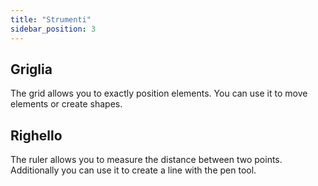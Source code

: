 ```yaml
---
title: "Strumenti"
sidebar_position: 3
---
```


## Griglia

The grid allows you to exactly position elements. You can use it to move elements or create shapes.

## Righello

The ruler allows you to measure the distance between two points. Additionally you can use it to create a line with the pen tool.
